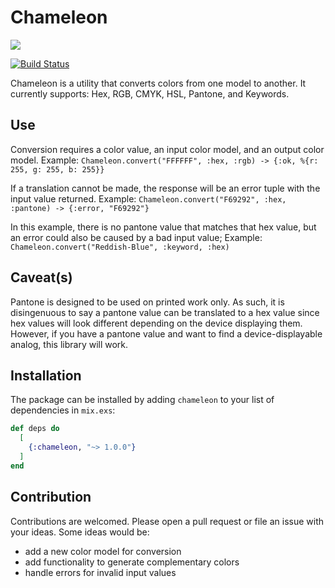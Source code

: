 # Chameleon

![](https://i.imgur.com/KSOqoPx.png)

[![Build Status](https://semaphoreci.com/api/v1/supersimple/chameleon/branches/master/badge.svg)](https://semaphoreci.com/supersimple/chameleon)

Chameleon is a utility that converts colors from one model to another.
It currently supports: Hex, RGB, CMYK, HSL, Pantone, and Keywords.

## Use
Conversion requires a color value, an input color model, and an output
color model.
Example: `Chameleon.convert("FFFFFF", :hex, :rgb) -> {:ok, %{r: 255, g: 255, b: 255}}`

If a translation cannot be made, the response will be an error tuple with
the input value returned.
Example: `Chameleon.convert("F69292", :hex, :pantone) -> {:error, "F69292"}`

In this example, there is no pantone value that matches that hex value, but
an error could also be caused by a bad input value;
Example: `Chameleon.convert("Reddish-Blue", :keyword, :hex)`

## Caveat(s)
Pantone is designed to be used on printed work only. As such, it is disingenuous to say a
pantone value can be translated to a hex value since hex values will look different depending
on the device displaying them. However, if you have a pantone value and want to find a
device-displayable analog, this library will work.

## Installation

The package can be installed by adding `chameleon` to your list of dependencies in `mix.exs`:

```elixir
def deps do
  [
    {:chameleon, "~> 1.0.0"}
  ]
end
```
## Contribution
Contributions are welcomed. Please open a pull request or file an issue with your ideas.
Some ideas would be:
 * add a new color model for conversion
 * add functionality to generate complementary colors
 * handle errors for invalid input values
